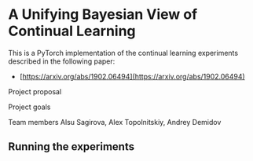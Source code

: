 # A Unifying Bayesian View of Continual Learning
This is a PyTorch implementation of the continual learning experiments described in the following paper:
* [https://arxiv.org/abs/1902.06494](https://arxiv.org/abs/1902.06494)

Project proposal
[]()

Project goals

Team members
Alsu Sagirova, Alex Topolnitskiy, Andrey Demidov

## Running the experiments
